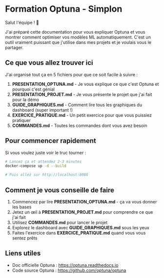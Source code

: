 # Formation Optuna - Simplon

Salut l'équipe ! 👋

J'ai préparé cette documentation pour vous expliquer Optuna et vous montrer comment optimiser vos modèles ML automatiquement. C'est un outil vraiment puissant que j'utilise dans mes projets et je voulais vous le partager.

## Ce que vous allez trouver ici

J'ai organisé tout ça en 5 fichiers pour que ce soit facile à suivre :

1. **PRESENTATION_OPTUNA.md** - Je vous explique ce que c'est Optuna et pourquoi c'est génial
2. **PRESENTATION_PROJET.md** - Je vous présente le projet que j'ai fait pour la démo
3. **GUIDE_GRAPHIQUES.md** - Comment lire tous les graphiques du dashboard (super important !)
4. **EXERCICE_PRATIQUE.md** - Un petit exercice pour que vous puissiez pratiquer
5. **COMMANDES.md** - Toutes les commandes dont vous avez besoin

## Pour commencer rapidement

Si vous voulez juste voir le truc tourner :

```bash
# Lancez ça et attendez 2-3 minutes
docker-compose up -d --build

# Puis allez sur http://localhost:8080
```

## Comment je vous conseille de faire

1. Commencez par lire **PRESENTATION_OPTUNA.md** - ça va vous donner les bases
2. Jetez un œil à **PRESENTATION_PROJET.md** pour comprendre ce que j'ai fait
3. Utilisez **COMMANDES.md** pour lancer le projet
4. Explorez le dashboard avec **GUIDE_GRAPHIQUES.md** sous les yeux
5. Faites l'exercice dans **EXERCICE_PRATIQUE.md** quand vous vous sentez prêts

## Liens utiles

- Doc officielle Optuna : https://optuna.readthedocs.io
- Code source Optuna : https://github.com/optuna/optuna

